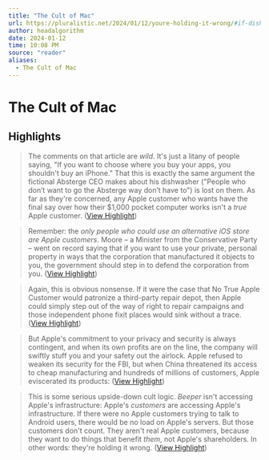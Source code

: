 ```yaml
---
title: "The Cult of Mac"
url: https://pluralistic.net/2024/01/12/youre-holding-it-wrong/#if-dishwashers-were-iphones
author: headalgorithm
date: 2024-01-12
time: 10:08 PM
source: "reader"
aliases:
  - The Cult of Mac
---
```

# The Cult of Mac

## Highlights
> The comments on that article are *wild*. It's just a litany of people saying, "If you want to choose where you buy your apps, you shouldn't buy an iPhone." That this is exactly the same argument the fictional Absterge CEO makes about his dishwasher ("People who don’t want to go the Absterge way don’t have to") is lost on them. As far as they're concerned, any Apple customer who wants have the final say over how their $1,000 pocket computer works isn't a *true* Apple customer. ([View Highlight](https://read.readwise.io/read/01hkzs100yv7y53nnbrv8pg4vf))

> Remember: the *only people who could use an alternative iOS store are Apple customers*. Moore – a Minister from the Conservative Party – went on record saying that if you want to use your private, personal property in ways that the corporation that manufactured it objects to you, the government should step in to defend the corporation from you. ([View Highlight](https://read.readwise.io/read/01hkzs3g0xp0jnw8b5v0zb31k3))

> Again, this is obvious nonsense. If it were the case that No True Apple Customer would patronize a third-party repair depot, then Apple could simply step out of the way of right to repair campaigns and those independent phone fixit places would sink without a trace. ([View Highlight](https://read.readwise.io/read/01hkzs736cnyqg9c48hm57z4fd))

> But Apple's commitment to your privacy and security is always contingent, and when its own profits are on the line, the company will swiftly stuff you and your safety out the airlock. Apple refused to weaken its security for the FBI, but when China threatened its access to cheap manufacturing and hundreds of millions of customers, Apple eviscerated its products: ([View Highlight](https://read.readwise.io/read/01hkzs96jpvsbqhpzjetw7898k))

> This is some serious upside-down cult logic. *Beeper* isn't accessing Apple's infrastructure: Apple's *customers* are accessing Apple's infrastructure. If there were no Apple customers trying to talk to Android users, there would be no load on Apple's servers.
> But those customers don't count. They aren't real Apple customers, because they want to do things that benefit *them*, not Apple's shareholders. In other words: they're holding it wrong. ([View Highlight](https://read.readwise.io/read/01hkzsfvxcdx2vdp8xq0bhktgj))